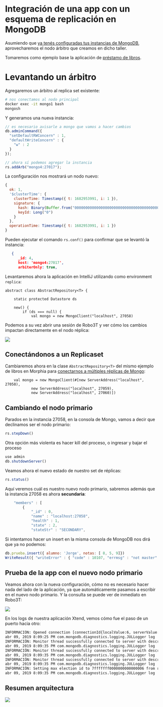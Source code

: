 # Integración de una app con un esquema de replicación en MongoDB

Asumiendo que [ya tenés configuradas tus instancias de MongoDB](./replicacionTaller.md), aprovecharemos el nodo árbitro que creamos en dicho taller.

Tomaremos como ejemplo base la aplicación de [préstamo de libros](https://github.com/uqbar-project/eg-libros-springboot-mongo-kotlin).

# Levantando un árbitro

Agregaremos un árbitro al replica set existente:

```bash
# nos conectamos al nodo principal
docker exec -it mongo1 bash
mongosh
```

Y generamos una nueva instancia:

```js
// es necesario avisarle a mongo que vamos a hacer cambios
db.adminCommand({
  "setDefaultRWConcern" : 1,
  "defaultWriteConcern" : {
    "w" : 2
  }
});

// ahora sí podemos agregar la instancia
rs.addArb("mongo4:27017");
```

La configuración nos mostrará un nodo nuevo:

```js
{
  ok: 1,
  '$clusterTime': {
    clusterTime: Timestamp({ t: 1682953991, i: 1 }),
    signature: {
      hash: Binary(Buffer.from("0000000000000000000000000000000000000000", "hex"), 0),
      keyId: Long("0")
    }
  },
  operationTime: Timestamp({ t: 1682953991, i: 1 })
}
```

Pueden ejecutar el comando `rs.conf()` para confirmar que se levantó la instancia:

```json
   {
      _id: 4,
      host: 'mongo4:27017',
      arbiterOnly: true,
```


Levantaremos ahora la aplicación en IntelliJ utilizando como environment `replica`:


```xtend
abstract class AbstractRepository<T> {

	static protected Datastore ds

	new() {
		if (ds === null) {
			val mongo = new MongoClient("localhost", 27058)
```

Podemos a su vez abrir una sesión de Robo3T y ver cómo los cambios impactan directamente en el nodo réplica:

![](../../images/replicacionMongoApp.gif)

## Conectándonos a un Replicaset

Cambiaremos ahora en la clase `AbstractRepository<T>` del mismo ejemplo de libros en Morphia para [conectarnos a múltiples réplicas de Mongo](https://github.com/uqbar-project/eg-libros-morphia/blob/replicaSet/src/main/java/ar/edu/librosMorphia/repos/AbstractRepository.xtend#L20):

```xtend
    val mongo = new MongoClient(#[new ServerAddress("localhost", 27058),
            new ServerAddress("localhost", 27059),
            new ServerAddress("localhost", 27060)])
```

## Cambiando el nodo primario

Parados en la instancia 27058, en la consola de Mongo, vamos a decir que declinamos ser el nodo primario:

```js
rs.stepDown()
```

Otra opción más violenta es hacer kill del proceso, o ingresar y bajar el proceso

```js
use admin
db.shutdownServer()
```

Veamos ahora el nuevo estado de nuestro set de réplicas:

```js
rs.status()
```

Aquí veremos cuál es nuestro nuevo nodo primario, sabremos además que la instancia 27058 es ahora **secundaria**:

```js
	"members" : [
		{
			"_id" : 0,
			"name" : "localhost:27058",
			"health" : 1,
			"state" : 2,
			"stateStr" : "SECONDARY",
```

Si intentamos hacer un insert en la misma consola de MongoDB nos dirá que ya no podemos:

```js
db.prueba.insert({ alumno: 'Jorge', notas: [ 8, 5, 9]})
WriteResult({ "writeError" : { "code" : 10107, "errmsg" : "not master" } })
```

## Prueba de la app con el nuevo nodo primario

Veamos ahora con la nueva configuración, cómo no es necesario hacer nada del lado de la aplicación, ya que automáticamente pasamos a escribir en el nuevo nodo primario. Y la consulta se puede ver de inmediato en Robo3T:

![](../../images/replicacionMongoApp2.gif)

En los logs de nuestra aplicación Xtend, vemos cómo fue el paso de un puerto hacia otro:

```bash
INFORMACIÓN: Opened connection [connectionId{localValue:6, serverValue:26}] to localhost:27058
abr 09, 2019 8:09:25 PM com.mongodb.diagnostics.logging.JULLogger log
INFORMACIÓN: Monitor thread successfully connected to server with description ServerDescription{address=localhost:27058, type=REPLICA_SET_SECONDARY, state=CONNECTED, ok=true, version=ServerVersion{versionList=[3, 4, 13]}, minWireVersion=0, maxWireVersion=5, maxDocumentSize=16777216, logicalSessionTimeoutMinutes=null, roundTripTimeNanos=1664149, setName='rs_cluster1', canonicalAddress=localhost:27058, hosts=[localhost:27058, localhost:27059, localhost:27060], passives=[], arbiters=[localhost:27061], primary='null', tagSet=TagSet{[]}, electionId=null, setVersion=78635, lastWriteDate=Tue Apr 09 20:09:14 ART 2019, lastUpdateTimeNanos=42914275494951}
abr 09, 2019 8:09:35 PM com.mongodb.diagnostics.logging.JULLogger log
INFORMACIÓN: Monitor thread successfully connected to server with description ServerDescription{address=localhost:27059, type=REPLICA_SET_PRIMARY, state=CONNECTED, ok=true, version=ServerVersion{versionList=[3, 4, 13]}, minWireVersion=0, maxWireVersion=5, maxDocumentSize=16777216, logicalSessionTimeoutMinutes=null, roundTripTimeNanos=1831553, setName='rs_cluster1', canonicalAddress=localhost:27059, hosts=[localhost:27058, localhost:27059, localhost:27060], passives=[], arbiters=[localhost:27061], primary='localhost:27059', tagSet=TagSet{[]}, electionId=7fffffff0000000000000006, setVersion=78635, lastWriteDate=Tue Apr 09 20:09:27 ART 2019, lastUpdateTimeNanos=42924271875835}
abr 09, 2019 8:09:35 PM com.mongodb.diagnostics.logging.JULLogger log
INFORMACIÓN: Monitor thread successfully connected to server with description ServerDescription{address=localhost:27060, type=REPLICA_SET_SECONDARY, state=CONNECTED, ok=true, version=ServerVersion{versionList=[3, 4, 13]}, minWireVersion=0, maxWireVersion=5, maxDocumentSize=16777216, logicalSessionTimeoutMinutes=null, roundTripTimeNanos=1875800, setName='rs_cluster1', canonicalAddress=localhost:27060, hosts=[localhost:27058, localhost:27059, localhost:27060], passives=[], arbiters=[localhost:27061], primary='localhost:27059', tagSet=TagSet{[]}, electionId=null, setVersion=78635, lastWriteDate=Tue Apr 09 20:09:27 ART 2019, lastUpdateTimeNanos=42924273293450}
abr 09, 2019 8:09:35 PM com.mongodb.diagnostics.logging.JULLogger log
INFORMACIÓN: Setting max election id to 7fffffff0000000000000006 from replica set primary localhost:27059
abr 09, 2019 8:09:35 PM com.mongodb.diagnostics.logging.JULLogger log
```

## Resumen arquitectura

![](../../images/replicaSetMongoDBApp.png)